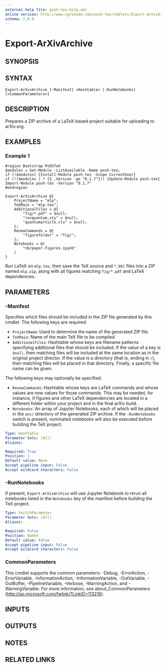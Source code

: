 ```yaml
---
external help file: posh-tex-help.xml
online version: http://www.cgranade.com/posh-tex/cmdlets/Export-ArXivArchive/
schema: 2.0.0
---
```


# Export-ArXivArchive

## SYNOPSIS

## SYNTAX

```
Export-ArXivArchive [-Manifest] <Hashtable> [-RunNotebooks] [<CommonParameters>]
```

## DESCRIPTION

Prepares a ZIP archive of a LaTeX-based project suitable for uploading to arXiv.org.

## EXAMPLES

### Example 1
```
#region Bootstrap PoShTeX
$modules = Get-Module -ListAvailable -Name posh-tex;
if (!$modules) {Install-Module posh-tex -Scope CurrentUser}
if (!($modules | ? {$_.Version -ge "0.1.7"})) {Update-Module posh-tex}
Import-Module posh-tex -Version "0.1.7"
#endregion

Export-ArXivArchive @{
    ProjectName = "mlp";
    TeXMain = "mlp.tex";
    AdditionalFiles = @{
        "fig/*.pdf" = $null;
        "revquantum.sty" = $null;
        "quantumarticle.cls" = $null;
    };
    RenewCommands = @{
        "figurefolder" = "fig/";
    };
    Notebooks = @(
        "nb/paper-figures.ipynb"
    )
}
```

Run LaTeX on ``mlp.tex``, then save the TeX source and ``*.bbl`` files
into a ZIP named ``mlp.zip``, along with all figures matching ``fig/*.pdf`` and LaTeX dependencies.

## PARAMETERS

### -Manifest
Specifies which files should be included in the ZIP file generated by
this cmdlet. The following keys are required:

- ``ProjectName``: Used to determine the name of the generated ZIP file.
- ``TeXMain``: Name of the main TeX file to be compiled.
- ``AdditionalFiles``: Hashtable whose keys are filename patterns specifying
  additional files that should be included. If the value of a key is ``$null``,
  then matching files will be included at the same location as in the original
  project director. If the value is a directory (that is, ending in ``/``), then
  matching files will be placed in that directory. Finally, a specific file name
  can be given.

The following keys may optionally be specified:

- ``RenewCommands``: Hashtable whose keys are LaTeX commands and whose values are
  new values for those commands. This may be needed, for instance, if figures and
  other LaTeX dependencies are located in a different folder within your project and
  in the final arXiv build.
- ``Notebooks``: An array of Jupyter Notebooks, each of which will be placed in
  the ``anc/`` directory of the generated ZIP archive. If the ``-RunNotebooks``
  switch is present, nominated notebooks will also be executed before building
  the TeX project.

```yaml
Type: Hashtable
Parameter Sets: (All)
Aliases: 

Required: True
Position: 1
Default value: None
Accept pipeline input: False
Accept wildcard characters: False
```

### -RunNotebooks
If present, ``Export-ArXivArchive`` will use Jupyter Notebook to rerun all notebooks
listed in the ``Notebooks`` key of the manifest before building the TeX project.

```yaml
Type: SwitchParameter
Parameter Sets: (All)
Aliases: 

Required: False
Position: Named
Default value: False
Accept pipeline input: False
Accept wildcard characters: False
```

### CommonParameters
This cmdlet supports the common parameters: -Debug, -ErrorAction, -ErrorVariable, -InformationAction, -InformationVariable, -OutVariable, -OutBuffer, -PipelineVariable, -Verbose, -WarningAction, and -WarningVariable. For more information, see about_CommonParameters (http://go.microsoft.com/fwlink/?LinkID=113216).

## INPUTS

## OUTPUTS

## NOTES

## RELATED LINKS

